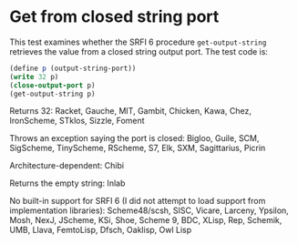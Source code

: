 # Get from closed string port

This test examines whether the SRFI 6 procedure `get-output-string` retrieves the value from a closed string output port.  The test code is:

```Scheme
(define p (output-string-port))
(write 32 p)
(close-output-port p)
(get-output-string p)
```

Returns 32:  Racket, Gauche, MIT, Gambit, Chicken, Kawa, Chez, IronScheme, STklos, Sizzle, Foment

Throws an exception saying the port is closed:  Bigloo, Guile, SCM, SigScheme, TinyScheme, RScheme, S7, Elk, SXM, Sagittarius, Picrin

Architecture-dependent: Chibi

Returns the empty string: Inlab

No built-in support for SRFI 6 (I did not attempt to load support from implementation libraries):  Scheme48/scsh, SISC, Vicare, Larceny, Ypsilon, Mosh, NexJ, JScheme, KSi, Shoe, Scheme 9, BDC, XLisp, Rep, Schemik, UMB, Llava, FemtoLisp, Dfsch, Oaklisp, Owl Lisp
